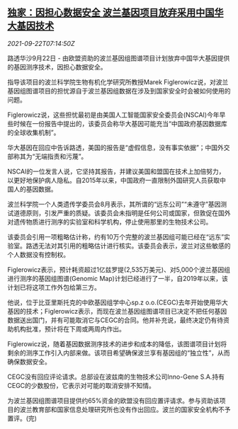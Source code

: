 <!--1632295863000-->
[独家：因担心数据安全 波兰基因项目放弃采用中国华大基因技术](https://cn.reuters.com/article/exclusive-poland-bgi-genomics-0922-wedn-idCNKBS2GI0HL)
------

<div><i>2021-09-22T07:14:50Z</i></div><p>路透华沙9月22日 - 由欧盟资助的波兰基因组图谱项目计划放弃中国华大基因提供的基因测序技术，因担心数据安全。</p><p>指导该项目的波兰科学院生物有机化学研究所教授Marek Figlerowicz说，对波兰基因组图谱项目的担忧源自于波兰基因组数据在涉及到国家安全时会被如何使用的问题。</p><p>Figlerowicz说，这些担忧最初是由美国人工智能国家安全委员会(NSCAI)今年早些时候在一份报告中提出的，该委员会称华大基因可能充当“中国政府基因数据库的全球收集机制”。</p><p>华大基因在回应中告诉路透，美国的报告是“虚假信息，没有事实依据”；中国外交部称其为“无端指责和污蔑”。</p><p>NSCAI的一位发言人说，它坚持其报告，并建议美国和盟国在技术上加倍努力，以更好地保护病人隐私。自2015年以来，中国政府一直限制外国研究人员获取中国人的基因数据。</p><p>波兰科学院一个人类遗传学委员会8月表示，其所谓的“远东公司”“未遵守”基因测试道德原则，引发严重的质疑。该委员会未指明是任何公司或国家，但敦促在国外对遗传物质进行测序的实验室和科学机构，停止使用那里的生物技术公司。</p><p>该委员会引用一项粗略估计称，约有10万个完整的波兰基因组可能已经在“远东”实验室。路透无法对其引用的粗略估计进行核实。该委员会表示，波兰对这些敏感的个人数据没有控制权。</p><p>Figlerowicz表示，预计耗资超过1亿兹罗提(2,535万美元)、对5,000个波兰基因组进行测序的基因组图谱(Genomic Map)计划已经进行了一半，自2019年以来，该计划已将这项工作外包给第三方。</p><p>他说，位于比亚里斯托克的中欧基因组学中心sp.z o.o.(CEGC)去年开始使用华大基因的技术；Figlerowicz表示，而现在波兰基因组图谱项目已决定不把任何基因数据送出国门，并有可能取消它与CEGC的合同。他并补充说，最终决定仍有待资助机构批准，预计将在下周或两周内作出。</p><p>Figlerowicz说，随着基因数据测序技术的进步和成本的降低，该图谱项目计划将剩余的测序工作引入内部来做。该项目希望确保波兰享有基因组的“独立性”，从而确保数据安全。</p><p>CEGC没有回应评论请求。总部设在波兹南的生物技术公司Inno-Gene S.A.持有CEGC的少数股份，它表示对可能的取消安排不知情。</p><p>为波兰基因组图谱项目提供约65%资金的欧盟没有回应置评请求。参与资助该项目的波兰教育部和国家信息处理研究所也没有作出回应。波兰的国家安全机构不予置评。(完)</p>
